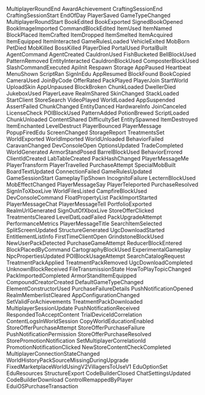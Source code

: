 MultiplayerRoundEnd
  AwardAchievement
CraftingSessionEnd
CraftingSessionStart
EndOfDay
PlayerSaved
GameTypeChanged
MultiplayerRoundStart
BookEdited
BookExported
SignedBookOpened
BookImageImported
CommandBlockEdited
ItemUsed
ItemNamed
BlockPlaced
ItemCrafted
ItemDropped
ItemSmelted
ItemAcquired
ItemEquipped
ItemInteracted
GameRulesLoaded
VehicleExited
MobBorn
PetDied
MobKilled
BossKilled
PlayerDied
PortalUsed
PortalBuilt
AgentCommand
AgentCreated
CauldronUsed
FishBucketed
BellBlockUsed
PatternRemoved
EntityInteracted
CauldronBlockUsed
ComposterBlockUsed
SlashCommandExecuted
ApiInit
Respawn
Storage
AppPaused
Heartbeat
MenuShown
ScriptRan
SignInEdu
AppResumed
BlockFound
BookCopied
CameraUsed
JoinByCode
OfferRated
PackPlayed
PlayerJoin
StartWorld
UploadSkin
AppUnpaused
BlockBroken
ChunkLoaded
DwellerDied
JukeboxUsed
PlayerLeave
RealmShared
SkinChanged
StackLoaded
StartClient
StoreSearch
VideoPlayed
WorldLoaded
AppSuspended
AssertFailed
ChunkChanged
EntityDanced
HardwareInfo
JoinCanceled
LicenseCheck
POIBlockUsed
PatternAdded
PotionBrewed
ScriptLoaded
ChunkUnloaded
ContentShared
DifficultySet
EntitySpawned
ItemDestroyed
ItemEnchanted
LevelDestruct
PlayerBounced
PlayerMessage
PopupFiredEdu
ScreenChanged
StorageReport
TreatmentsSet
WorldExported
WorldImported
WorldUnloaded
BehaviorFailed
CaravanChanged
DevConsoleOpen
OptionsUpdated
TradeCompleted
WorldGenerated
ArmorStandPosed
BarrelBlockUsed
BehaviorErrored
ClientIdCreated
LabTableCreated
PackHashChanged
PlayerMessageMe
PlayerTransform
PlayerTravelled
PurchaseAttempt
SpecialMobBuilt
BoardTextUpdated
ConnectionFailed
GameRulesUpdated
GameSessionStart
GameplayTipShown
IncognitoFailure
LecternBlockUsed
MobEffectChanged
PlayerMessageSay
PlayerTeleported
PurchaseResolved
SignInToXboxLive
WorldFilesListed
CampfireBlockUsed
DevConsoleCommand
FloatPropertyList
PackImportStarted
PlayerMessageChat
PlayerMessageTell
PortfolioExported
RealmUrlGenerated
SignOutOfXboxLive
StoreOfferClicked
TreatmentsCleared
LevelDatLoadFailed
PackUpgradeAttempt
PerformanceMetrics
PlayerMessageTitle
SearchItemSelected
SplitScreenUpdated
StructureGenerated
UgcDownloadStarted
EntitlementListInfo
FirstTimeClientOpen
GrindstoneBlockUsed
NewUserPackDetected
PurchaseGameAttempt
ReducerBlockEntered
BlockPlacedByCommand
CartographyBlockUsed
ExperimentalGameplay
NpcPropertiesUpdated
POIBlockUsageAttempt
SearchCatalogRequest
TreatmentPackApplied
TreatmentPackRemoved
UgcDownloadCompleted
UnknownBlockReceived
FileTransmissionState
HowToPlayTopicChanged
PackImportedCompleted
ArmorStandItemEquipped
CompoundCreatorCreated
DefaultGameTypeChanged
ElementConstructorUsed
PurchaseFailureDetails
PushNotificationOpened
RealmMemberlistCleared
AppConfigurationChanged
SetValidForAchievements
TreatmentPackDownloaded
MultiplayerSessionUpdate
PushNotificationReceived
RespondedToAcceptContent
TrialDeviceIdCorrelation
ContentLogsInWorldSession
CopyWorldEducationEnabled
StoreOfferPurchaseAttempt
StoreOfferPurchaseFailure
PushNotificationPermission
StoreOfferPurchaseResolved
StorePromotionNotification
SetMultiplayerCorrelationId
PromotionNotificationClicked
NewStoreContentCheckCompleted
MultiplayerConnectionStateChanged
WorldHistoryPackSourceMissingDuringUpgrade
FixedMarketplaceWorldUsingV2VillagersToUseV1
EduOptionSet
EduResources
StructureExport
CodeBuilderClosed
ChatSettingsUpdated
CodeBuilderDownload
ControlRemappedByPlayer
EduiOSPurchaseTransaction
